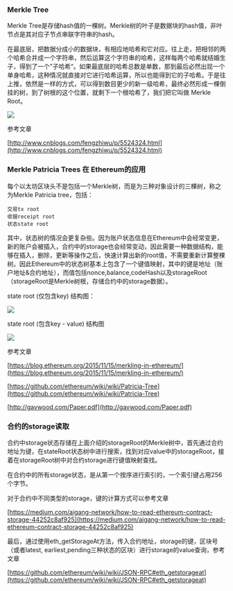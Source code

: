 ### Merkle Tree

Merkle Tree是存储hash值的一棵树。Merkle树的叶子是数据块的hash值，非叶节点是其对应子节点串联字符串的hash。

在最底层，把数据分成小的数据块，有相应地哈希和它对应。往上走，把相邻的两个哈希合并成一个字符串，然后运算这个字符串的哈希，这样每两个哈希就结婚生子，得到了一个”子哈希“。如果最底层的哈希总数是单数，那到最后必然出现一个单身哈希，这种情况就直接对它进行哈希运算，所以也能得到它的子哈希。于是往上推，依然是一样的方式，可以得到数目更少的新一级哈希，最终必然形成一棵倒挂的树，到了树根的这个位置，就剩下一个根哈希了，我们把它叫做 Merkle Root。

![](http://ojtlrnjhy.bkt.clouddn.com/2018-01-02-834896-20160527163537178-321412097.png)

参考文章

[http://www.cnblogs.com/fengzhiwu/p/5524324.html](http://www.cnblogs.com/fengzhiwu/p/5524324.html)


### Merkle Patricia Trees 在 Ethereum的应用

每个以太坊区块头不是包括一个Merkle树，而是为三种对象设计的三棵树，称之为Merkle Patricia tree，包括：

	交易tx root
	收据receipt root
	状态state root

其中，状态树的情况会更复杂些。因为账户状态信息在Ethereum中会经常变更，新的账户会被插入，合约中的storage也会经常变动，因此需要一种数据结构，能够在插入，删除，更新等操作之后，快速计算出新的root值，不需要重新计算整棵树。因此Ethereum中的状态树基本上包含了一个键值映射，其中的键是地址（账户地址&合约地址），而值包括nonce,balance,codeHash以及storageRoot（storageRoot是Merkle树根，存储合约中的storage数据）。

state root (仅包含key) 结构图：

![](http://ojtlrnjhy.bkt.clouddn.com/2018-01-02-KZILu.png)

state root (包含key - value) 结构图

![](http://ojtlrnjhy.bkt.clouddn.com/2018-01-02-020723.png)

参考文章

[https://blog.ethereum.org/2015/11/15/merkling-in-ethereum/](https://blog.ethereum.org/2015/11/15/merkling-in-ethereum/)

[https://github.com/ethereum/wiki/wiki/Patricia-Tree](https://github.com/ethereum/wiki/wiki/Patricia-Tree)

[http://gavwood.com/Paper.pdf](http://gavwood.com/Paper.pdf)


### 合约的storage读取

合约中storage状态存储在上面介绍的storageRoot的Merkle树中，首先通过合约地址为键，在stateRoot状态树中进行搜索，找到对应value中的storageRoot，接着在storageRoot树中对合约storage进行键值映射查找。

在合约中的所有storage状态，是从第一个按序进行索引的，一个索引键占用256个字节。

对于合约中不同类型的storage，键的计算方式可以参考文章 

[https://medium.com/aigang-network/how-to-read-ethereum-contract-storage-44252c8af925](https://medium.com/aigang-network/how-to-read-ethereum-contract-storage-44252c8af925)

最后，通过使用eth_getStorageAt方法，传入合约地址，storage的键，区块号（或者latest, earliest,pending三种状态的区块）进行storage的value查询，参考文章

[https://github.com/ethereum/wiki/wiki/JSON-RPC#eth_getstorageat](https://github.com/ethereum/wiki/wiki/JSON-RPC#eth_getstorageat)
